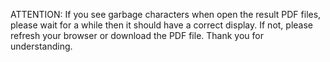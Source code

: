 ATTENTION: If you see garbage characters when open the result PDF files, please wait for a while then it should have a correct display. If not, please refresh your browser or download the PDF file. Thank you for understanding. 
